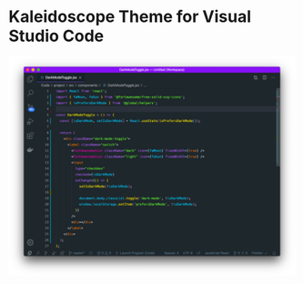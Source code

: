 # Kaleidoscope Theme for Visual Studio Code

![Preview](https://raw.githubusercontent.com/adhamu/kaleidoscope/master/kaleidoscope.png)
